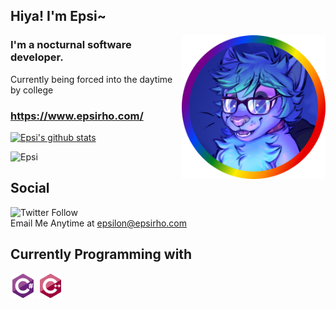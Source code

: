## Hiya! I'm Epsi~ 
<img align='right' src="https://github.com/EpsiRho/EpsiRho/blob/main/epsicircle.png" width="230">

### I'm a nocturnal software developer.
Currently being forced into the daytime by college
### https://www.epsirho.com/

[![Epsi's github stats](https://github-readme-stats.vercel.app/api?username=EpsiRho&theme=dark)](https://github.com/anuraghazra/github-readme-stats)

<p><img src="https://github-readme-stats.vercel.app/api/top-langs?username=EpsiRho&show_icons=true&theme=dark&locale=en&layout=compact" alt="Epsi" /></p>

## Social
![Twitter Follow](https://img.shields.io/twitter/follow/EpsilonRho?label=Follow%20Me%20on%20Twitter&style=for-the-badge)<br>
Email Me Anytime at [epsilon@epsirho.com](mailto:epsirho@gmail.com)

## Currently Programming with
<p align="left"> 
  <img src="https://raw.githubusercontent.com/devicons/devicon/9f4f5cdb393299a81125eb5127929ea7bfe42889/icons/csharp/csharp-original.svg" alt="CSharp" width="40" height="40"/>
  <img src="https://raw.githubusercontent.com/devicons/devicon/master/icons/cplusplus/cplusplus-original.svg" alt="C++" width="40" height="40"/>
</p>

